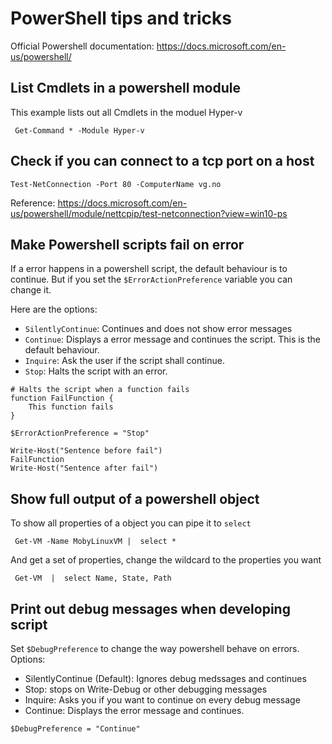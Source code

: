 # PowerShell tips and tricks
Official Powershell documentation: https://docs.microsoft.com/en-us/powershell/

## List Cmdlets in a powershell module
This example lists out all Cmdlets in the moduel Hyper-v
```
 Get-Command * -Module Hyper-v
```

## Check if you can connect to a tcp port on a host
```
Test-NetConnection -Port 80 -ComputerName vg.no
```
Reference: https://docs.microsoft.com/en-us/powershell/module/nettcpip/test-netconnection?view=win10-ps


## Make Powershell scripts fail on error
If a error happens in a powershell script, the default behaviour is to continue. But if you set the `$ErrorActionPreference` variable you can change it.

Here are the options:
- `SilentlyContinue`: Continues and does not show error messages
- `Continue`: Displays a error message and continues the script. This is the default behaviour.
- `Inquire`: Ask the user if the script shall continue.
- `Stop`: Halts the script with an error.

```
# Halts the script when a function fails
function FailFunction {
    This function fails
}

$ErrorActionPreference = "Stop"

Write-Host("Sentence before fail")
FailFunction
Write-Host("Sentence after fail")

```

## Show full output of a powershell object

To show all properties of a object you can pipe it to `select`
```
 Get-VM -Name MobyLinuxVM |  select *
```
And get a set of properties, change the wildcard to the properties you want
```
 Get-VM  |  select Name, State, Path
 ````
 
 ## Print out debug messages when developing script
 Set `$DebugPreference` to change the way powershell behave on errors.
 Options:
 - SilentlyContinue (Default): Ignores debug medssages and continues
 - Stop: stops on Write-Debug or other debugging messages
 - Inquire: Asks you if you want to continue on every debug message
 - Continue: Displays the error message and continues.
 
 
 ```
 $DebugPreference = "Continue"
 ```
